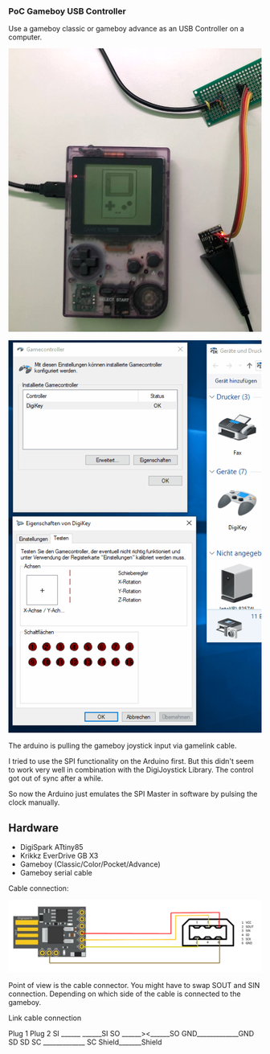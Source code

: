 ### PoC Gameboy USB Controller

Use a gameboy classic or gameboy advance as an USB Controller on a computer.

<p align="center">
<img src="https://github.com/sanderzegers/gb_controller/blob/main/images/gameboy_pocket.png" alt="Gameboy Pocket connected to Attiny85">
</p>

<p align="center">
<img src="https://github.com/sanderzegers/gb_controller/blob/main/images/Animation.gif" alt="Windows Gamepad">
</p>


The arduino is pulling the gameboy joystick input via gamelink cable.

I tried to use the SPI functionality on the Arduino first. 
But this didn't seem to work very well in combination with the DigiJoystick Library. 
The control got out of sync after a while.

So now the Arduino just emulates the SPI Master in software by pulsing the clock manually.



## Hardware

- DigiSpark ATtiny85
- Krikkz EverDrive GB X3
- Gameboy (Classic/Color/Pocket/Advance)
- Gameboy serial cable

Cable connection:

<p align="center">
<img src="https://github.com/sanderzegers/gb_controller/blob/main/images/connections.png" alt="Windows Gamepad">
</p>


Point of view is the cable connector.
You might have to swap SOUT and SIN connection. Depending on which side of the cable is connected to the gameboy.


Link cable connection

Plug 1         Plug 2
 SI ______  ______SI
 SO ______><______SO
 GND_____________GND
 SD               SD
 SC _____________ SC
 Shield_______Shield



